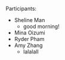 Participants:

- Sheline Man
    - good morning!
- Mina Oizumi
- Ryder Pham
- Amy Zhang
    - lalalall

